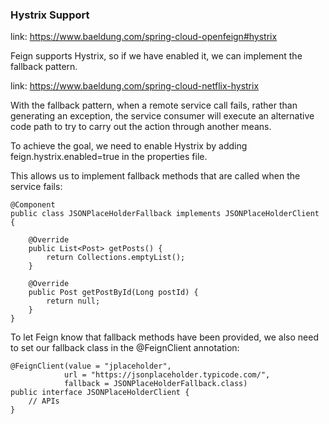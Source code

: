 ### Hystrix Support

link: https://www.baeldung.com/spring-cloud-openfeign#hystrix

Feign supports Hystrix, so if we have enabled it, we can implement the fallback pattern.

link: https://www.baeldung.com/spring-cloud-netflix-hystrix

With the fallback pattern, when a remote service call fails, rather than generating an exception,
the service consumer will execute an alternative code path to try to carry out the action through another means.

To achieve the goal, we need to enable Hystrix by adding feign.hystrix.enabled=true in the properties file.

This allows us to implement fallback methods that are called when the service fails:

```
@Component
public class JSONPlaceHolderFallback implements JSONPlaceHolderClient {

    @Override
    public List<Post> getPosts() {
        return Collections.emptyList();
    }

    @Override
    public Post getPostById(Long postId) {
        return null;
    }
}
```

To let Feign know that fallback methods have been provided,
we also need to set our fallback class in the @FeignClient annotation:

```
@FeignClient(value = "jplaceholder",
            url = "https://jsonplaceholder.typicode.com/",
            fallback = JSONPlaceHolderFallback.class)
public interface JSONPlaceHolderClient {
    // APIs
}
```